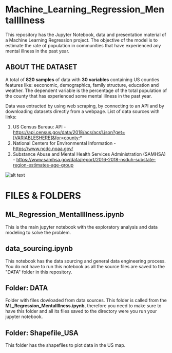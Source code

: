 # Machine_Learning_Regression_MentalIllness
This repository has the Jupyter Notebook, data and presentation material of a Machine Learning Regression project. The objective of the model is to estimate the rate of population in communities that have experienced any mental illness in the past year.


## ABOUT THE DATASET
A total of **820 samples** of data with **30 variables** containing US counties features like: eeconomic, demographics, family structure, education and weather. The dependent variable is the percentage of the total population of the county that has experienced some mental illness in the past year. 

Data was extracted by using web scraping, by connecting to an API and by downloading datasets directly from a webpage. 
List of data sources with links:
1. US Census Bureau: API - https://api.census.gov/data/2018/acs/acs1.json?get=[VARIABLESHERE]&for=county:*
2. National Centers for Environmental Information - https://www.ncdc.noaa.gov/
3. Substance Abuse and Mental Health Services Administration (SAMHSA) - https://www.samhsa.gov/data/report/2016-2018-nsduh-substate-region-estimates-age-group

![alt text](https://github.com/Francismorales/Machine_Learning_Regression_MentalIllness/blob/master/DataInsights.PNG)


# FILES & FOLDERS

## ML_Regression_MentalIllness.ipynb

This is the main jupyter notebook with the exploratory analysis and data modeling to solve the problem.

## data_sourcing.ipynb

This notebook has the data sourcing and general data engineering process. You do not have to run this notebook as all the source files are saved to the "DATA" folder in this repository.

## Folder: DATA
Folder with files dowloaded from data sources.
 This folder is called from the **ML_Regression_MentalIllness.ipynb**, therefore you need to make sure to have this folder and all its files saved to the directory were you run your jupyter notebook. 
 
 ## Folder: Shapefile_USA
This folder has the shapefiles  to plot data in the US map. 
